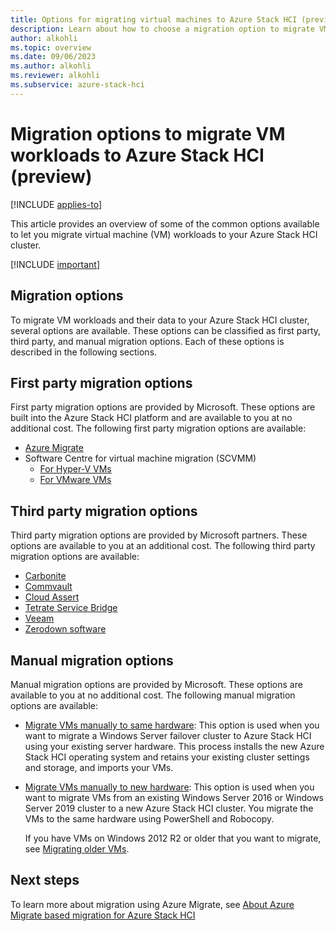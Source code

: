 ```yaml
---
title: Options for migrating virtual machines to Azure Stack HCI (preview)
description: Learn about how to choose a migration option to migrate VM workloads to your Azure Stack HCI cluster (preview).
author: alkohli
ms.topic: overview
ms.date: 09/06/2023
ms.author: alkohli
ms.reviewer: alkohli
ms.subservice: azure-stack-hci
---
```


# Migration options to migrate VM workloads to Azure Stack HCI (preview)

[!INCLUDE [applies-to](../../includes/hci-applies-to-23h2.md)]

This article provides an overview of some of the common options available to let you migrate virtual machine (VM) workloads to your Azure Stack HCI cluster.

[!INCLUDE [important](../../includes/hci-preview.md)]


## Migration options

To migrate VM workloads and their data to your Azure Stack HCI cluster, several options are available. These options can be classified as first party, third party, and manual migration options. Each of these options is described in the following sections.

## First party migration options

First party migration options are provided by Microsoft. These options are built into the Azure Stack HCI platform and are available to you at no additional cost. The following first party migration options are available:

- [Azure Migrate](./migration-azure-migrate-hci-overview.md)
- Software Centre for virtual machine migration (SCVMM)
    - [For Hyper-V VMs](/system-center/vmm/deploy-manage-azure-stack-hci?view=sc-vmm-2022&preserve-view=true#step-8-migrate-vms-from-windows-server-to-azure-stack-hci-cluster)
    - [For VMware VMs](/system-center/vmm/deploy-manage-azure-stack-hci?view=sc-vmm-2022&preserve-view=true#step-9-migrate-vmware-workloads-to-azure-stack-hci-cluster-using-scvmm)


## Third party migration options

Third party migration options are provided by Microsoft partners. These options are available to you at an additional cost. The following third party migration options are available:

- [Carbonite](https://www.carbonite.com/)  
- [Commvault](https://www.commvault.com/) 
- [Cloud Assert](https://www.cloudassert.com/) 
- [Tetrate Service Bridge](https://tetrate.io/) 
- [Veeam](https://www.veeam.com/)  
- [Zerodown software](https://zerodownsoftware.com/)  


## Manual migration options

Manual migration options are provided by Microsoft. These options are available to you at no additional cost. The following manual migration options are available:

- [Migrate VMs manually to same hardware](../deploy/migrate-cluster-same-hardware.md): This option is used when you want to migrate a Windows Server failover cluster to Azure Stack HCI using your existing server hardware. This process installs the new Azure Stack HCI operating system and retains your existing cluster settings and storage, and imports your VMs.

- [Migrate VMs manually to new hardware](../deploy/migrate-cluster-new-hardware.md): This option is used when you want to migrate VMs from an existing Windows Server 2016 or Windows Server 2019 cluster to a new Azure Stack HCI cluster. You migrate the VMs to the same hardware using PowerShell and Robocopy.

    If you have VMs on Windows 2012 R2 or older that you want to migrate, see [Migrating older VMs](../deploy/migrate-cluster-new-hardware.md#migrating-older-vms).



## Next steps

To learn more about migration using Azure Migrate, see [About Azure Migrate based migration for Azure Stack HCI ](./migration-azure-migrate-hci-overview.md)
